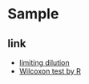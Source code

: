 # Sample

## link

- [limiting dilution](docs/limiting_dilution/limiting_dilution.html)
- [Wilcoxon test by R](docs/wilcox_test/wilcox_test.html)


